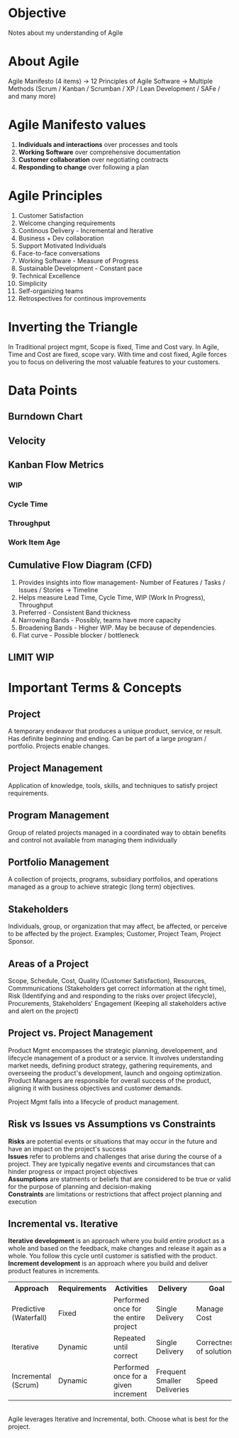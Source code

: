 # Objective
Notes about my understanding of Agile

# About Agile
Agile Manifesto (4 items) -> 12 Principles of Agile Software -> Multiple Methods (Scrum / Kanban / Scrumban / XP / Lean Development / SAFe / and many more)

# Agile Manifesto values
1. <b>Individuals and interactions</b> over processes and tools
2. <b>Working Software</b> over comprehensive documentation
3. <b>Customer collaboration</b> over negotiating contracts
4. <b>Responding to change</b> over following a plan

# Agile Principles
1. Customer Satisfaction
2. Welcome changing requirements
3. Continous Delivery - Incremental and Iterative
4. Business + Dev collaboration
5. Support Motivated Individuals
6. Face-to-face conversations
7. Working Software - Measure of Progress
8. Sustainable Development - Constant pace
9. Technical Excellence
10. Simplicity
11. Self-organizing teams
12. Retrospectives for continous improvements

# Inverting the Triangle
In Traditional project mgmt, Scope is fixed, Time and Cost vary. In Agile, Time and Cost are fixed, scope vary. With time and cost fixed, Agile forces you to focus on delivering the most valuable features to your customers. 

# Data Points
## Burndown Chart

## Velocity

## Kanban Flow Metrics
### WIP

### Cycle Time

### Throughput

### Work Item Age

## Cumulative Flow Diagram (CFD)
1. Provides insights into flow management- Number of Features / Tasks / Issues / Stories -> Timeline
2. Helps measure Lead Time, Cycle Time, WIP (Work In Progress), Throughput
3. Preferred - Consistent Band thickness
4. Narrowing Bands - Possibly, teams have more capacity
5. Broadening Bands - Higher WIP. May be because of dependencies.
6. Flat curve - Possible blocker / bottleneck

## LIMIT WIP

# Important Terms & Concepts
## Project
A temporary endeavor that produces a unique product, service, or result. Has definite beginning and ending. Can be part of a large program / portfolio. Projects enable changes.

## Project Management
Application of knowledge, tools, skills, and techniques to satisfy project requirements. 

## Program Management
Group of related projects managed in a coordinated way to obtain benefits and control not available from managing them individually

## Portfolio Management
A collection of projects, programs, subsidiary portfolios, and operations managed as a group to achieve strategic (long term) objectives.

## Stakeholders
Individuals, group, or organization that may affect, be affected, or perceive to be affected by the project. Examples; Customer, Project Team, Project Sponsor.

## Areas of a Project
Scope, Schedule, Cost, Quality (Customer Satisfaction), Resources, Commmunications (Stakeholders get correct information at the right time), Risk (Identifying and and responding to the risks over project lifecycle), Procurements, Stakeholders' Engagement (Keeping all stakeholders active and alert on the project)

## Project vs. Project Management
Product Mgmt encompasses the strategic planning, developement, and lifecycle management of a product or a service. It involves understanding market needs, defining product strategy, gathering requirements, and overseeing the product's development, launch and ongoing optimization. Product Managers are responsible for overall success of the product, aligning it with business objectives and customer demands.

Project Mgmt falls into a lifecycle of product management. 

## Risk vs Issues vs Assumptions vs Constraints
<b>Risks</b> are potential events or situations that may occur in the future and have an impact on the project's success<br>
<b>Issues</b> refer to problems and challenges that arise during the course of a project. They are typically negative events and circumstances that can hinder progress or impact project objectives<br>
<b>Assumptions</b> are statments or beliefs that are considered to be true or valid for the purpose of planning and decision-making<br>
<b>Constraints</b> are limitations or restrictions that affect project planning and execution<br>

## Incremental vs. Iterative 
<b>Iterative development</b> is an approach where you build entire product as a whole and based on the feedback, make changes and release it again as a whole. You follow this cycle until customer is satisfied with the product.<br>
<b>Increment development</b> is an approach where you build and deliver product features in increments. 
<table>
  <tr><th>Approach</th><th>Requirements</th><th>Activities</th><th>Delivery</th><th>Goal</th></tr>
  <tr><td>Predictive (Waterfall)</td><td>Fixed</td><td>Performed once for the entire project</td><td>Single Delivery</td><td>Manage Cost</td></tr>
  <tr><td>Iterative</td><td>Dynamic</td><td>Repeated until correct</td><td>Single Delivery</td><td>Correctness of solution</td></tr>
  <tr><td>Incremental (Scrum)</td><td>Dynamic</td><td>Performed once for a given increment</td><td>Frequent Smaller Deliveries</td><td>Speed</td></tr>
</table>
<br>Agile leverages Iterative and Incremental, both. Choose what is best for the project.

